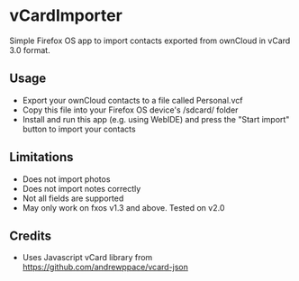 vCardImporter
=============

Simple Firefox OS app to import contacts exported from ownCloud in vCard 3.0 format.

Usage
-----

- Export your ownCloud contacts to a file called Personal.vcf
- Copy this file into your Firefox OS device's /sdcard/ folder
- Install and run this app (e.g. using WebIDE) and press the "Start import" button to import your contacts

Limitations
-----------

- Does not import photos
- Does not import notes correctly
- Not all fields are supported
- May only work on fxos v1.3 and above. Tested on v2.0
 
Credits
-------

- Uses Javascript vCard library from https://github.com/andrewppace/vcard-json

